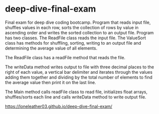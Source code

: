 # deep-dive-final-exam
Final exam for deep dive coding bootcamp.
Program that reads input file, shuffles values in each row, sorts the collection of rows by value in ascending order and writes the sorted collection to an output file.
Program has two classes. The ReadFile class reads the input file. The ValueSort class has methods for shuffling, sorting, writing to an output file and determining the average value of all elements.

The ReadFile class has a readFile method that reads the file.

The writeData method writes output to file with three decimal places to the right of each value, a vertical bar delimiter and iterates through the values adding them together and dividing by the total number of elements to find the average value then print it on the last line.

The Main method calls readFile class to read file, initializes float arrays, shuffles/sorts each line and calls writeData method to write output file.

https://loneleather03.github.io/deep-dive-final-exam/
